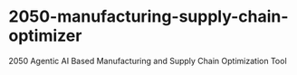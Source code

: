 # 2050-manufacturing-supply-chain-optimizer
2050 Agentic AI Based Manufacturing and Supply Chain Optimization Tool 
